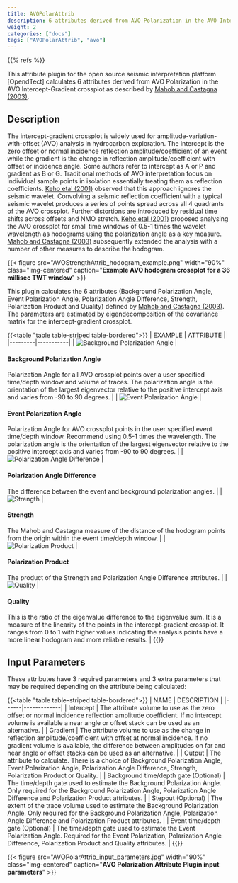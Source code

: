 ```yaml
---
title: AVOPolarAttrib
description: 6 attributes derived from AVO Polarization in the AVO Intercept-Gradient crossplot
weight: 2
categories: ["docs"]
tags: ["AVOPolarAttrib", "avo"]
---
```

{{% refs %}}

This attribute plugin for the open source seismic interpretation platform [OpendTect] calculates 6 attributes derived from AVO Polarization
in the AVO Intercept-Gradient crossplot as described by
[Mahob and Castagna (2003)](https://library.seg.org/doi/10.1190/1.1581037 "AVO polarization and hodograms: AVO strength and polarization product. Patrice Nsoga Mahob and John P. Castagna, GEOPHYSICS, VOL. 68, NO. 3, MAY-JUNE 2003").

## Description

The intercept-gradient crossplot is widely used for amplitude-variation-with-offset (AVO) analysis in hydrocarbon exploration.
The intercept is the zero offset or normal incidence reflection amplitude/coefficient of an event while the gradient is the
change in reflection amplitude/coefficient with offset or incidence angle. Some authors refer to intercept as A or P and gradient
as B or G. Traditional methods of AVO interpretation focus on individual sample points in isolation essentially treating them as
reflection coefficients. [Keho etal (2001)](https://library.seg.org/doi/abs/10.1190/1.1487253 "The AVO hodogram: Using polarization to identify anomalies. Tim Keho, Skip Lemanski, Robert Ripple, and Bahal Raja Tambunan The Leading Edge 2001 20:11, 1214-1224") observed that this approach ignores the seismic wavelet. Convolving a seismic reflection coefficient with a typical seismic wavelet produces a series of points spread across all 4 quadrants of the AVO crossplot. Further distortions are introduced by residual time shifts across offsets and NMO stretch. [Keho etal (2001)](https://library.seg.org/doi/abs/10.1190/1.1487253 "The AVO hodogram: Using polarization to identify anomalies. Tim Keho, Skip Lemanski, Robert Ripple, and Bahal Raja Tambunan The Leading Edge 2001 20:11, 1214-1224") proposed analysing the AVO crossplot for small time windows of 0.5-1 times the wavelet wavelength as hodograms using the polarization angle as a key measure. [Mahob and Castagna (2003)](https://library.seg.org/doi/10.1190/1.1581037 "AVO polarization and hodograms: AVO strength and polarization product. Patrice Nsoga Mahob and John P. Castagna, GEOPHYSICS, VOL. 68, NO. 3, MAY-JUNE 2003")
subsequently extended the analysis with a number of other measures to describe the hodogram.

{{< figure src="AVOStrengthAttrib_hodogram_example.png" width="90%" class="img-centered" caption="**Example AVO hodogram crossplot for a 36 millisec TWT window**" >}}

This plugin calculates the 6 attributes (Background Polarization Angle, Event Polarization Angle, Polarization Angle Difference, Strength, Polarization Product and Quality) defined by [Mahob and Castagna (2003)](https://library.seg.org/doi/10.1190/1.1581037 "AVO polarization and hodograms: AVO strength and polarization product. Patrice Nsoga Mahob and John P. Castagna, GEOPHYSICS, VOL. 68, NO. 3, MAY-JUNE 2003"). The parameters are estimated by eigendecomposition of the covariance matrix for the intercept-gradient crossplot.

{{<table "table table-striped table-bordered">}}
| EXAMPLE | ATTRIBUTE |
|---------|-----------|
| <img class="img-responsive" alt="Background Polarization Angle" src="AVOPolarAttrib_bgangle.jpg" title="Background Polarization Angle"/> | <h4 class="text-center">Background Polarization Angle</h4> Polarization Angle for all AVO crossplot points over a user specified time/depth window and volume of traces. The polarization angle is the orientation of the largest eigenvector relative to the positive intercept axis and varies from -90 to 90 degrees. |
| <img class="img-responsive" alt="Event Polarization Angle" src="AVOPolarAttrib_angle.jpg" title="Event Polarization Angle"/> | <h4 class="text-center">Event Polarization Angle</h4> Polarization Angle for AVO crossplot points in the user specified event time/depth window. Recommend using 0.5-1 times the wavelength. The polarization angle is the orientation of the largest eigenvector relative to the positive intercept axis and varies from -90 to 90 degrees. |
| <img class="img-responsive" alt="Polarization Angle Difference" src="AVOPolarAttrib_anglediff.jpg" title="Polarization Angle Difference"/> | <h4 class="text-center">Polarization Angle Difference</h4> The difference between the event and background polarization angles. |
| <img class="img-responsive" alt="Strength" src="AVOPolarAttrib_strength.jpg" title="AVO Strength"/> | <h4 class="text-center">Strength</h4>The Mahob and Castagna measure of the distance of the hodogram points from the origin within the event time/depth window. |
| <img class="img-responsive" alt="Polarization Product" src="AVOPolarAttrib_product.jpg" title="Polarization Product"/> | <h4 class="text-center">Polarization Product</h4> The product of the Strength and Polarization Angle Difference attributes. |
| <img class="img-responsive" alt="Quality" src="AVOPolarAttrib_quality.jpg" title="Quality"/> | <h4 class="text-center">Quality</h4> This is the ratio of the eigenvalue difference to the eigenvalue sum. It is a measure of the linearity of the points in the intercept-gradient crossplot. It ranges from 0 to 1 with higher values indicating the analysis points have a more linear hodogram and more reliable results. |
{{</table>}}

## Input Parameters

These attributes have 3 required parameters and 3 extra parameters that may be required depending on the attribute being calculated:

{{<table "table table-striped table-bordered">}}
| NAME | DESCRIPTION |
|------|-------------|
| Intercept | The attribute volume to use as the zero offset or normal incidence reflection amplitude coefficient. If no intercept volume is available a near angle or offset stack can be used as an alternative. |
| Gradient  | The attribute volume to use as the change in reflection amplitude/coefficient with offset at normal incidence. If no gradient volume is available, the difference between amplitudes on far and near angle or offset stacks can be used as an alternative. |
| Output    | The attribute to calculate. There is a choice of Background Polarization Angle, Event Polarization Angle, Polarization Angle Difference, Strength, Polarization Product or Quality. |
| Background time/depth gate (Optional) | The time/depth gate used to estimate the Background Polarization Angle. Only required for the Background Polarization Angle, Polarization Angle Difference and Polarization Product attributes. |
| Stepout (Optional) | The extent of the trace volume used to estimate the Background Polarization Angle. Only required for the Background Polarization Angle, Polarization Angle Difference and Polarization Product attributes. |
| Event time/depth gate (Optional) | The time/depth gate used to estimate the Event Polarization Angle. Required for the Event Polarization, Polarization Angle Difference, Polarization Product and  Quality attributes. |
{{</table>}}


{{< figure src="AVOPolarAttrib_input_parameters.jpg" width="90%" class="img-centered" caption="**AVO Polarization Attribute Plugin input parameters**" >}}



